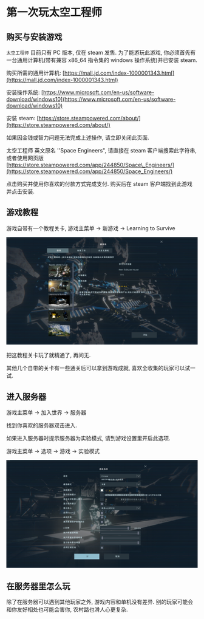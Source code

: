 # 第一次玩太空工程师

## 购买与安装游戏

`太空工程师` 目前只有 PC 版本, 仅在 steam 发售. 为了能游玩此游戏, 你必须首先有一台通用计算机\(带有兼容 x86\_64 指令集的 windows 操作系统\)并已安装 steam.

购买所需的通用计算机: [https://mall.jd.com/index-1000001343.html](https://mall.jd.com/index-1000001343.html)

安装操作系统: [https://www.microsoft.com/en-us/software-download/windows10](https://www.microsoft.com/en-us/software-download/windows10)

安装 steam: [https://store.steampowered.com/about/](https://store.steampowered.com/about/)

如果因金钱或智力问题无法完成上述操作, 请立即关闭此页面.

太空工程师 英文原名 ''Space Engineers", 请直接在 steam 客户端搜索此字符串, 或者使用网页版 [https://store.steampowered.com/app/244850/Space\_Engineers/](https://store.steampowered.com/app/244850/Space_Engineers/)

点击购买并使用你喜欢的付款方式完成支付. 购买后在 steam 客户端找到此游戏并点击安装.

## 游戏教程

游戏自带有一个教程关卡, 游戏主菜单 -&gt; 新游戏 -&gt; Learning to Survive

![](.gitbook/assets/image.png)

把这教程关卡玩了就精通了, 再问无.

其他几个自带的关卡有一些通关后可以拿到游戏成就, 喜欢全收集的玩家可以试一试.

## 进入服务器

游戏主菜单 -&gt; 加入世界 -&gt; 服务器

找到你喜欢的服务器双击进入.

如果进入服务器时提示服务器为实验模式, 请到游戏设置里开启此选项.

游戏主菜单 -&gt; 选项 -&gt; 游戏 -&gt; 实验模式

![](.gitbook/assets/image%20%281%29.png)

## 在服务器里怎么玩

除了在服务器可以遇到其他玩家之外, 游戏内容和单机没有差异. 别的玩家可能会和你友好相处也可能会害你, 农村路也滑人心更复杂.

